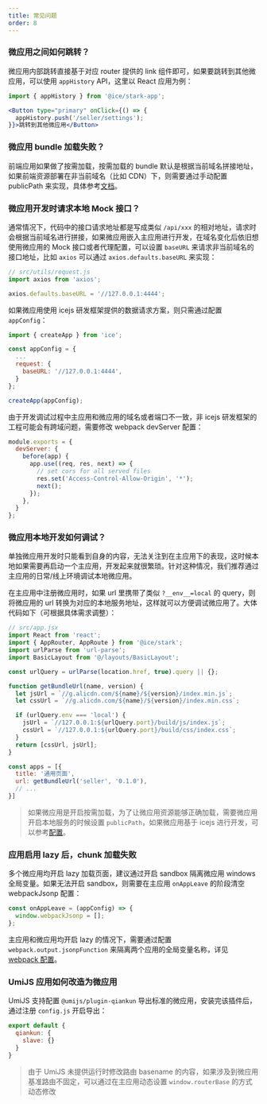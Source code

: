 ```yaml
---
title: 常见问题
order: 8
---
```


### 微应用之间如何跳转？

微应用内部跳转直接基于对应 router 提供的 link 组件即可，如果要跳转到其他微应用，可以使用 `appHistory` API，这里以 React 应用为例：

```jsx
import { appHistory } from '@ice/stark-app';

<Button type="primary" onClick={() => {
  appHistory.push('/seller/settings');
}}>跳转到其他微应用</Button>
```

### 微应用 bundle 加载失败？

前端应用如果做了按需加载，按需加载的 bundle 默认是根据当前域名拼接地址，如果前端资源部署在非当前域名（比如 CDN）下，则需要通过手动配置 publicPath 来实现，具体参考[文档](/docs/guide/basic/build#publicPath)。

### 微应用开发时请求本地 Mock 接口？

通常情况下，代码中的接口请求地址都是写成类似 `/api/xxx` 的相对地址，请求时会根据当前域名进行拼接，如果微应用嵌入主应用进行开发，在域名变化后依旧想使用微应用的 Mock 接口或者代理配置，可以设置 `baseURL` 来请求非当前域名的接口地址，比如 `axios` 可以通过 `axios.defaults.baseURL` 来实现：

```js
// src/utils/request.js
import axios from 'axios';

axios.defaults.baseURL = '//127.0.0.1:4444';
```

如果微应用使用 icejs 研发框架提供的数据请求方案，则只需通过配置 `appConfig`：

```js
import { createApp } from 'ice';

const appConfig = {
  ...
  request: {
    baseURL: '//127.0.0.1:4444',
  }
};

createApp(appConfig);
```

由于开发调试过程中主应用和微应用的域名或者端口不一致，非 icejs 研发框架的工程可能会有跨域问题，需要修改 webpack devServer 配置：

```js
module.exports = {
  devServer: {
    before(app) {
      app.use((req, res, next) => {
        // set cors for all served files
        res.set('Access-Control-Allow-Origin', '*');
        next();
      });
    },
  }
};
```

### 微应用本地开发如何调试？

单独微应用开发时只能看到自身的内容，无法关注到在主应用下的表现，这时候本地如果需要再启动一个主应用，开发起来就很繁琐。针对这种情况，我们推荐通过主应用的日常/线上环境调试本地微应用。

在主应用中注册微应用时，如果 url 里携带了类似 `?__env__=local` 的 query，则将微应用的 url 转换为对应的本地服务地址，这样就可以方便调试微应用了。大体代码如下（可根据具体需求调整）：

```jsx
// src/app.jsx
import React from 'react';
import { AppRouter, AppRoute } from '@ice/stark';
import urlParse from 'url-parse';
import BasicLayout from '@/layouts/BasicLayout';

const urlQuery = urlParse(location.href, true).query || {};

function getBundleUrl(name, version) {
  let jsUrl = `//g.alicdn.com/${name}/${version}/index.min.js`;
  let cssUrl = `//g.alicdn.com/${name}/${version}/index.min.css`;

  if (urlQuery.env === 'local') {
    jsUrl = `//127.0.0.1:${urlQuery.port}/build/js/index.js`;
    cssUrl = `//127.0.0.1:${urlQuery.port}/build/css/index.css`;
  }
  return [cssUrl, jsUrl];
}

const apps = [{
  title: '通用页面',
  url: getBundleUrl('seller', '0.1.0'),
  // ...
}]
```

> 如果微应用是开启按需加载，为了让微应用资源能够正确加载，需要微应用开启本地服务的时候设置 `publicPath`，如果微应用基于 icejs 进行开发，可以参考[配置](/docs/guide/basic/build#devPublicPath)。

### 应用启用 lazy 后，chunk 加载失败

多个微应用均开启 lazy 加载页面，建议通过开启 sandbox 隔离微应用 windows 全局变量。如果无法开启 sandbox，则需要在主应用 `onAppLeave` 的阶段清空 webpackJsonp 配置：

```js
const onAppLeave = (appConfig) => {
  window.webpackJsonp = [];
};
```

主应用和微应用均开启 lazy 的情况下，需要通过配置 `webpack.output.jsonpFunction` 来隔离两个应用的全局变量名称，详见 [webpack 配置](https://webpack.js.org/configuration/output/#outputjsonpfunction)。

### UmiJS 应用如何改造为微应用

UmiJS 支持配置 `@umijs/plugin-qiankun` 导出标准的微应用，安装完该插件后，通过注册 `config.js` 开启导出：

```js
export default {
  qiankun: {
    slave: {}
  }
}
```

> 由于 UmiJS 未提供运行时修改路由 basename 的内容，如果涉及到微应用基准路由不固定，可以通过在主应用动态设置 `window.routerBase` 的方式动态修改
